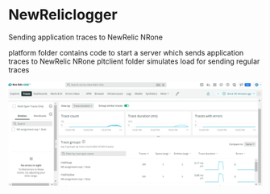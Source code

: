 # NewReliclogger
Sending application traces to NewRelic NRone

platform folder contains code to start a server which sends application traces to NewRelic NRone
pltclient folder simulates load for sending regular traces



![NR One Screen grab](https://github.com/samuel-sujith/NewReliclogger/blob/main/New%20Relic%20NROne%20screen%20grab.PNG?raw=true "NROne screen grab")
